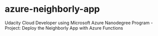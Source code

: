 # azure-neighborly-app
Udacity Cloud Developer using Microsoft Azure Nanodegree Program - Project: Deploy the Neighborly App with Azure Functions
